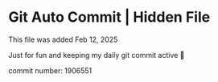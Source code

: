 # Git Auto Commit | Hidden File

This file was added Feb 12, 2025

Just for fun and keeping my daily git commit active 🤪

commit number: 1906551
